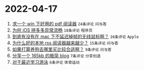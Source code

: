 # 2022-04-17

1. [求一个 win 下好用的 pdf 阅读器](https://www.v2ex.com/t/847433) `24条评论` `问与答`
1. [为何 iOS 拼多多异常流畅](https://www.v2ex.com/t/847440) `18条评论` `程序员`
1. [到底有没有在 mac 下不延迟掉帧的无线鼠标啊？](https://www.v2ex.com/t/847445) `16条评论` `Apple`
1. [为什么好的本地 rss 阅读器越来越少？](https://www.v2ex.com/t/847435) `15条评论` `问与答`
1. [如果打算养狗去哪里买比较合适啊？](https://www.v2ex.com/t/847432) `9条评论` `问与答`
1. [分享一个 165kb 的极简 blog](https://www.v2ex.com/t/847442) `7条评论` `分享创造`
1. [对于最近学习游泳](https://www.v2ex.com/t/847439) `6条评论` `体育运动`
